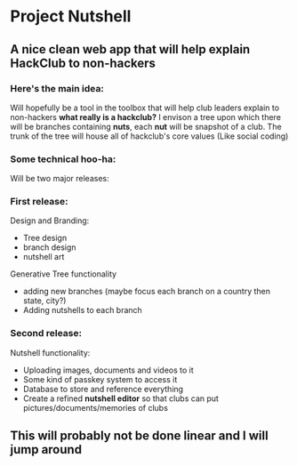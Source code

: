 # Project Nutshell
## A nice clean web app that will help explain HackClub to non-hackers
### Here's the main idea:
Will hopefully be a tool in the toolbox that will help club leaders explain to non-hackers **what really is a hackclub?**
I envison a tree upon which there will be branches containing **nuts**, each **nut** will be snapshot of a club.
The trunk of the tree will house all of hackclub's core values (Like social coding)

### Some technical hoo-ha:
Will be two major releases:

### First release:
Design and Branding:
- Tree design
- branch design
- nutshell art

Generative Tree functionality 
- adding new branches (maybe focus each branch on a country then state, city?)
- Adding nutshells to each branch

### Second release:
Nutshell functionality:
- Uploading images, documents and videos to it
- Some kind of passkey system to access it
- Database to store and reference everything
- Create a refined **nutshell editor** so that clubs can put pictures/documents/memories of clubs

## This will probably not be done linear and I will jump around
